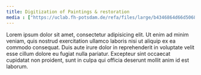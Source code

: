 ```yaml
---
title: Digitization of Paintings & restoration
media : ["https://uclab.fh-potsdam.de/refa/files/large/b4346864d66d506867e9759f086ba9c927ca3343.jpg","https://uclab.fh-potsdam.de/refa/files/large/b4346864d66d506867e9759f086ba9c927ca3343.jpg"]
---
```


Lorem ipsum dolor sit amet, consectetur adipisicing elit. Ut enim ad minim veniam, quis nostrud exercitation ullamco laboris nisi ut aliquip ex ea commodo consequat. Duis aute irure dolor in reprehenderit in voluptate velit esse cillum dolore eu fugiat nulla pariatur. Excepteur sint occaecat cupidatat non proident, sunt in culpa qui officia deserunt mollit anim id est laborum.